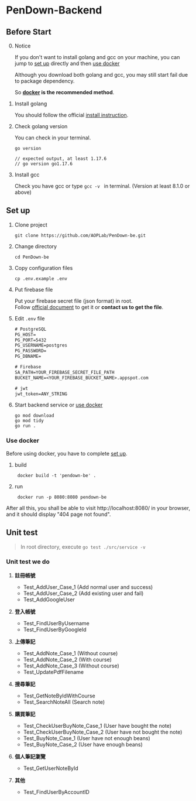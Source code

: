 # PenDown-Backend

## Before Start

0. Notice
   
   If you don't want to install golang and gcc on your machine, you can jump to [set up](#set-up) directly and then [use docker](#use-docker)
   
   Although you download both golang and gcc, you may still start fail due to package dependency. 
   
   So **[docker](https://www.docker.com/get-started/) is the recommended method**.

1. Install golang
   
   You should follow the official [install instruction](https://go.dev/doc/install).

2. Check golang version
   
   You can check in your terminal.

   ```shell
   go version
   
   // expected output, at least 1.17.6
   // go version go1.17.6
   ```

3. Install gcc
   
   Check you have gcc or type `gcc -v ` in terminal. (Version at least 8.1.0 or above)
   

## Set up

1. Clone project

    ```shell
    git clone https://github.com/AOPLab/PenDown-be.git
    ```

2. Change directory

   ```shell
   cd PenDown-be
   ```

3. Copy configuration files

    ```shell
    cp .env.example .env
    ```

4. Put firebase file
   
   Put your firebase secret file (json format) in root. <br />
   Follow [official document](https://firebase.google.com/) to get it or **contact us to get the file**.

5. Edit `.env` file

    ```txt
    # PostgreSQL
    PG_HOST=
    PG_PORT=5432
    PG_USERNAME=postgres
    PG_PASSWORD=
    PG_DBNAME=

    # Firebase
    SA_PATH=YOUR_FIREBASE_SECRET_FILE_PATH
    BUCKET_NAME=<YOUR_FIREBASE_BUCKET_NAME>.appspot.com

    # jwt
    jwt_token=ANY_STRING
    ```

6. Start backend service or [use docker](#use-docker)

    ```shell
    go mod download
    go mod tidy
    go run .
    ```

### Use docker

Before using docker, you have to complete [set up](#set-up).

1. build

   ```shell
    docker build -t 'pendown-be' .
   ```

2. run

   ```shell
    docker run -p 8080:8080 pendown-be
   ```


After all this, you shall be able to visit http://localhost:8080/ in your browser, and it should display "404 page not found". 

## Unit test

> In root directory, execute `go test ./src/service -v`

### Unit test we do

1. **註冊帳號**
   * Test_AddUser_Case_1 (Add normal user and success)
   * Test_AddUser_Case_2 (Add existing user and fail)
   * Test_AddGoogleUser
   
2. **登入帳號**
   * Test_FindUserByUsername
   * Test_FindUserByGoogleId
   
3. **上傳筆記**
   * Test_AddNote_Case_1 (Without course)
   * Test_AddNote_Case_2 (With course)
   * Test_AddNote_Case_3 (Without course)
   * Test_UpdatePdfFilename
   
4. **搜尋筆記**
   * Test_GetNoteByIdWithCourse
   * Test_SearchNoteAll (Search note)
   
5. **購買筆記**
   * Test_CheckUserBuyNote_Case_1 (User have bought the note)
   * Test_CheckUserBuyNote_Case_2 (User have not bought the note)
   * Test_BuyNote_Case_1 (User have not enough beans)
   * Test_BuyNote_Case_2 (User have enough beans)
   
6. **個人筆記瀏覽**
   * Test_GetUserNoteById
   
7. **其他**
   * Test_FindUserByAccountID

